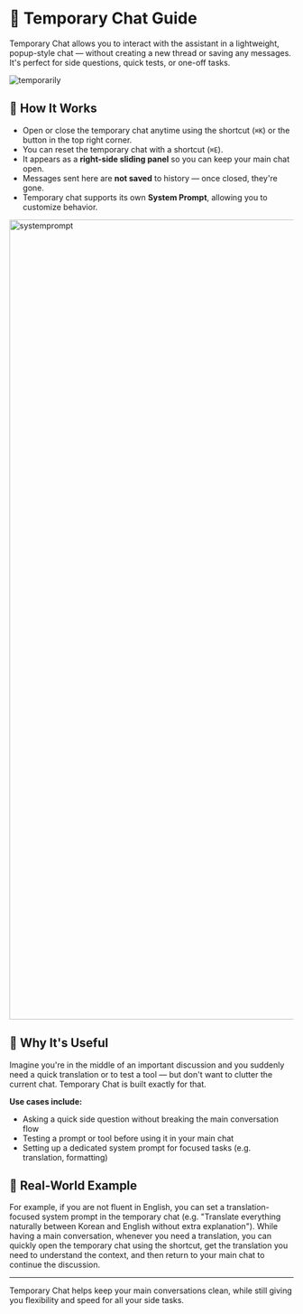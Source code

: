 # 💬 Temporary Chat Guide

Temporary Chat allows you to interact with the assistant in a lightweight, popup-style chat — without creating a new thread or saving any messages. It's perfect for side questions, quick tests, or one-off tasks.

![temporarily](https://github.com/user-attachments/assets/e0c9874c-e06a-4d2b-a630-1871c6fe3a69)


## 🔄 How It Works

* Open or close the temporary chat anytime using the shortcut (`⌘K`) or the button in the top right corner.
* You can reset the temporary chat with a shortcut (`⌘E`).
* It appears as a **right-side sliding panel** so you can keep your main chat open.
* Messages sent here are **not saved** to history — once closed, they're gone.
* Temporary chat supports its own **System Prompt**, allowing you to customize behavior.

<img width="1418" alt="systemprompt" src="https://github.com/user-attachments/assets/8e851ace-9deb-4cd4-87ef-2ab56ecad731" />


## 🧠 Why It's Useful

Imagine you're in the middle of an important discussion and you suddenly need a quick translation or to test a tool — but don't want to clutter the current chat. Temporary Chat is built exactly for that.

**Use cases include:**

* Asking a quick side question without breaking the main conversation flow
* Testing a prompt or tool before using it in your main chat
* Setting up a dedicated system prompt for focused tasks (e.g. translation, formatting)

## 📝 Real-World Example

For example, if you are not fluent in English, you can set a translation-focused system prompt in the temporary chat (e.g. "Translate everything naturally between Korean and English without extra explanation"). While having a main conversation, whenever you need a translation, you can quickly open the temporary chat using the shortcut, get the translation you need to understand the context, and then return to your main chat to continue the discussion.

---

Temporary Chat helps keep your main conversations clean, while still giving you flexibility and speed for all your side tasks.
